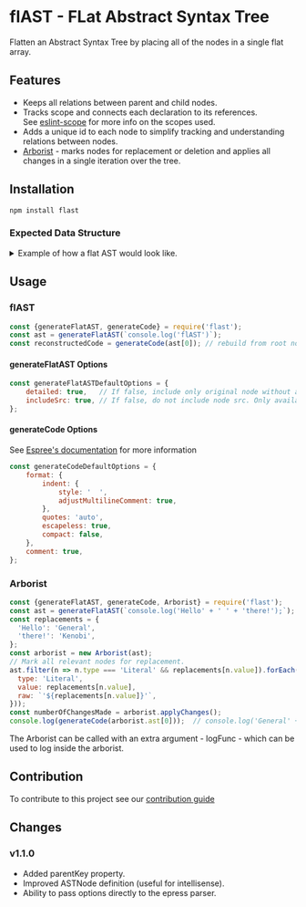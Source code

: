 # flAST - FLat Abstract Syntax Tree
Flatten an Abstract Syntax Tree by placing all of the nodes in a single flat array.

## Features
- Keeps all relations between parent and child nodes.
- Tracks scope and connects each declaration to its references.  
  See [eslint-scope](https://github.com/eslint/eslint-scope) for more info on the scopes used.
- Adds a unique id to each node to simplify tracking and understanding relations between nodes.
- <u>Arborist</u> - marks nodes for replacement or deletion and applies all changes in a single iteration over the tree.

## Installation
`npm install flast`

### Expected Data Structure
<details>
	<summary>Example of how a flat AST would look like.</summary>

Input code: `console.log('flAST');`.
Output object:
```javascript
const tree = [
	{
		type: 'program',
		start: 0,
		end: 21,
		range: [0, 21],
		body: [
			'<ref to nodeId#2>'
		],
		sourceType: 'script',
		comments: [],
		nodeId: 0,
		src: "console.log('flAST');",
		childNodes: [
			'<ref to nodeId#1>'
		],
		parentNode: null,
		scope: '<GlobalScope scopeId#0>'
	},
	{
		type: 'ExpressionStatement',
		start: 0,
		end: 21,
		range: [0, 21],
		expression: '<ref to nodeId#2>',
		nodeId: 1,
		src: "console.log('flAST');",
		childNodes: [
			'<ref to nodeId#2>'
		],
		parentNode: '<ref to nodeId#0>',
		scope: '<GlobalScope scopeId#0>'
	},
	{
		type: 'CallExpression',
		start: 0,
		end: 20,
		range: [0, 20],
		callee: '<ref to nodeId#3>',
		arguments: [
			'<ref to nodeId#6>'
		],
		optional: false,
		nodeId: 2,
		src: "console.log('flAST')",
		childNodes: [
			'<ref to nodeId#3>',
			'<ref to nodeId#6>'
		],
		parentNode: '<ref to nodeId#1>',
		scope: '<GlobalScope scopeId#0>'
	},
	{
		type: 'MemberExpression',
		start: 0,
		end: 11,
		range: [0, 11],
		object: '<ref to nodeId#4>',
		property: '<ref to nodeId#5>',
		computed: false,
		optional: false,
		nodeId: 3,
		src: 'console.log',
		childNodes: [
			'<ref to nodeId#4>',
			'<ref to nodeId#5>'
		],
		parentNode: '<ref to nodeId#2>',
		scope: '<GlobalScope scopeId#0>'
	},
	{
		type: 'Identifier',
		start: 0,
		end: 7,
		range: [0, 7],
		name: 'console',
		nodeId: 4,
		src: 'console',
		childNodes: [],
		parentNode: '<ref to nodeId#3>',
		scope: '<GlobalScope scopeId#0>'
	},
	{
		type: 'Identifier',
		start: 8,
		end: 11,
		range: [8, 11],
		name: 'log',
		nodeId: 5,
		src: 'log',
		childNodes: [],
		parentNode: '<ref to nodeId#3>',
		scope: '<GlobalScope scopeId#0>'
	},
	{
		type: 'Literal',
		start: 12,
		end: 19,
		range: [12, 19],
		value: "flAST",
		raw: "'flAST'",
		nodeId: 6,
		src: "'flAST'",
		childNodes: [],
		parentNode: '<ref to nodeId#2>',
		scope: '<GlobalScope scopeId#0>'
	}
];
```
</details>

## Usage
### flAST

```javascript
const {generateFlatAST, generateCode} = require('flast');
const ast = generateFlatAST(`console.log('flAST')`);
const reconstructedCode = generateCode(ast[0]); // rebuild from root node
```
#### generateFlatAST Options
```javascript
const generateFlatASTDefaultOptions = {
	detailed: true,   // If false, include only original node without any further details
	includeSrc: true, // If false, do not include node src. Only available when `detailed` option is true
};
```

#### generateCode Options
See [Espree's documentation](https://github.com/eslint/espree#options) for more information
```javascript
const generateCodeDefaultOptions = {
	format: {
		indent: {
			style: '  ',
			adjustMultilineComment: true,
		},
		quotes: 'auto',
		escapeless: true,
		compact: false,
	},
	comment: true,
};
```

### Arborist

```javascript
const {generateFlatAST, generateCode, Arborist} = require('flast');
const ast = generateFlatAST(`console.log('Hello' + ' ' + 'there!');`);
const replacements = {
  'Hello': 'General',
  'there!': 'Kenobi',
};
const arborist = new Arborist(ast);
// Mark all relevant nodes for replacement.
ast.filter(n => n.type === 'Literal' && replacements[n.value]).forEach(n => arborist.markNode(n, {
  type: 'Literal',
  value: replacements[n.value],
  raw: `'${replacements[n.value]}'`,
}));
const numberOfChangesMade = arborist.applyChanges();
console.log(generateCode(arborist.ast[0]));  // console.log('General' + ' ' + 'Kenobi');
```
The Arborist can be called with an extra argument - logFunc - which can be used to log
inside the arborist. 

## Contribution
To contribute to this project see our [contribution guide](CONTRIBUTING.md)

## Changes
### v1.1.0
 - Added parentKey property.
 - Improved ASTNode definition (useful for intellisense).
 - Ability to pass options directly to the epress parser.